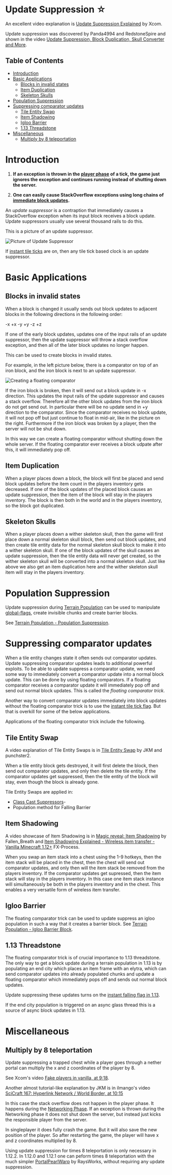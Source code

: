 # Update Suppression ☆

An excellent video explanation is [Update Suppression Explained](https://www.youtube.com/watch?v=IJhZpK-8p54) by Xcom.

Update suppression was discovered by Panda4994 and RedstoneSpire and shown in the video [Update Suppression, Block Duplication, Skull Converter and More](https://www.youtube.com/watch?v=mzfLHNeqjuY).

## Table of Contents

- [Introduction](#introduction)
- [Basic Applications](#basic-applications)
  * [Blocks in invalid states](#blocks-in-invalid-states)
  * [Item Duplication](#item-duplication)
  * [Skeleton Skulls](#skeleton-skulls)
- [Population Suppression](#population-suppression)
- [Suppressing comparator updates](#suppressing-comparator-updates)
  * [Tile Entity Swap](#tile-entity-swap)
  * [Item Shadowing](#item-shadowing)
  * [Igloo Barrier](#igloo-barrier)
  * [1.13 Threadstone](#113-threadstone)
- [Miscellaneous](#miscellaneous)
  * [Multiply by 8 teleportation](#multiply-by-8-teleportation)



# Introduction

1. **If an exception is thrown in the [player phase](tick-phases.md) of a tick, the game just ignores the exception and continues running instead of shutting down the server.**

2. **One can easily cause StackOverflow exceptions using long chains of [immediate block updates](tick-phases.md#immediate-updates).**

An *update suppressor* is a contraption that immediately causes a StackOverflow exception when its input block receives a block update.
Update suppressors usually use several thousand rails to do this.

This is a picture of an update suppressor.

![Picture of Update Suppressor](/images/UpdateSuppressor.PNG)

If [instant tile ticks](global-flags.md#instant-tile-ticks) are on, then any tile tick based clock is an update suppressor.


# Basic Applications

## Blocks in invalid states
When a block is changed it usually sends out block updates to adjacent blocks in the following directions  in the following order:

-x +x -y +y -z +z

If one of the early block updates, updates one of the input rails of an update suppressor,
then the update suppressor will throw a stack overflow exception,
and then all of the later block updates no longer happen.

This can be used to create blocks in invalid states.

For example, in the left picture below, there is a comparator on top of an iron block, and the iron block is next to an update suppressor.

![Creating a floating comparator](../images/Floating%20Comparator.png)

If the iron block is broken, then it will send out a block update in -x direction. This updates the input rails of the update suppressor and causes a stack overflow.
Therefore all the other block updates from the iron block do not get send out. In particular there will be no update send in +y direction to the comparator.
Since the comparator receives no block update, it will not pop off but just continue to float in mid-air, like in the picture on the right.
Furthermore if the iron block was broken by a player, then the server will not be shut down.

In this way we can create a floating comparator without shutting down the whole server. If the floating comparator ever receives a block udpate after this, it will immediately pop off.

## Item Duplication

When a player places down a block, the block will first be placed and send block updates before the item count in the players inventory gets decreased.
If one of the block updates of the placed block causes an update suppression, then the item of the block will stay in the players inventory.
The block is then both in the world and in the players inventory, so the block got duplicated.

## Skeleton Skulls

When a player places down a wither skeleton skull, then the game will first place down a normal skeleton skull block, then send out block updates,
and then create tile entity data for the normal skeleton skull block to make it into a wither skeleton skull.
If one of the block updates of the skull causes an update suppression, then the tile entity data will never get created, so the wither skeleton skull will be converted into a normal skeleton skull.
Just like above we also get an item duplication here and the wither skeleton skull item will stay in the players inventory.

# Population Suppression
Update suppression during [Terrain Population](chunk/population.md) can be used to manipulate [global-flags](global-flags.md), create invisible chunks and create barrier blocks.

See [Terrain Population - Population Suppression](chunk/population.md#population-suppression).

# Suppressing comparator updates

When a tile entity changes state it often sends out comparator updates. Update suppressing comparator updates leads to additional powerful exploits.
To be able to update suppress a comparator update, we need some way to immediately convert a comparator update into a normal block update.
This can be done by using floating comparators. If a floating comparator receives a comparator update it will immediately pop off and send out normal block updates. This is called the *floating comparator trick*.

Another way to convert comparator updates immediately into block updates without the floating comparator trick is to use the [instant tile tick flag](global-flags.md#instant-tile-ticks). But that is overkill for some of the below applications.

Applications of the floating comparator trick include the following.

## Tile Entity Swap
A video explanation of Tile Entity Swaps is in [Tile Entity Swap](https://www.youtube.com/watch?v=EpTaffAuVz4) by JKM and punchster2.

When a tile entity block gets destroyed, it will first delete the block, then send out comparator updates, and only then delete the tile entity.
If the comparator updates get suppressed, then the tile entity of the block will stay, even though the block is already gone.

Tile Entity Swaps are applied in:
- [Class Cast Suppressors](https://www.youtube.com/watch?v=f4ty-PZcvrI)-
- Population method for Falling Barrier

## Item Shadowing
A video showcase of Item Shadowing is in [Magic reveal: Item Shadowing](https://www.youtube.com/watch?v=mTeYwq7HaEA) by Fallen_Breath and [Item Shadowing Explained - Wireless item transfer - Vanilla Minecraft 1.12+](https://www.youtube.com/watch?v=i8_FPyn20ns) FX-Process.

When you swap an item stack into a chest using the 1-9 hotkeys, then the item stack will be placed in the chest, then the chest will send out comparator updates,
and only then will the item stack be removed from the players inventory. If the comparator updates get supressed, then the item stack will stay in the players inventory.
In this case one item stack instance will simultaneously be both in the players inventory and in the chest.
This enables a very versatile form of wireless item transfer.

## Igloo Barrier
The floating comparator trick can be used to update suppress an igloo population in such a way that it creates a barrier block.
See [Terrain Population - Igloo Barrier Block](chunk/igloo-barrier-block.md).

## 1.13 Threadstone
The floating comparator trick is of crucial importance to 1.13 threadstone.
The only way to get a block update during a terrain population in 1.13 is by populating an end city which places an item frame with an elytra, which can send comparator updates into already populated chunks and update a floating comparator which immediately pops off and sends out normal block updates.

Update suppressing these updates turns on the [instant falling flag in 1.13](https://www.youtube.com/watch?v=CfMSatbWyfo).

If the end city population is triggered on an async glass thread this is a source of async block updates in 1.13.

# Miscellaneous

## Multiply by 8 teleportation
Update suppressing a trapped chest while a player goes through a nether portal can multiply the x and z coordinates of the player by 8.

See Xcom's video [Fake players in vanilla, at 9:18](https://www.youtube.com/watch?v=091mFU3d8m0&t=558s).

Another almost tutorial-like explanation by JKM is in ilmango's video [SciCraft 167: Hyperlink Network / World Border, at 10:15](https://www.youtube.com/watch?v=F5SFmu_3WVg&t=615s)

In this case the stack overflow does not happen in the player phase. It happens during the [Networking Phase](tick-phases.md#networking-phase).
If an exception is thrown during the Networking phase it does not shut down the server, but instead just kicks the responsible player from the server.

In singleplayer it does fully crash the game. But it will also save the new position of the player. So after restarting the game, the player will have x and z coordinates multiplied by 8.

Using update suppression for times 8 teleportation is only necessary in 1.12.2.
In 1.12.0 and 1.12.1 one can peform times 8 teleportation with the much simpler [PortalPearlWarp](https://www.youtube.com/watch?v=ITMnUkZz-8I) by RaysWorks, without requiring any update suppression.
